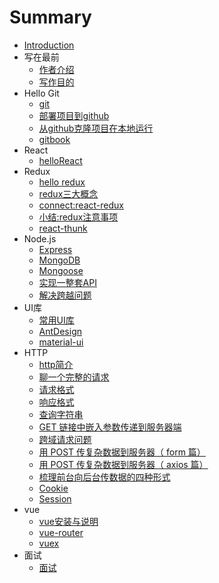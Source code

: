 # Summary

* [Introduction](README.md)
* 写在最前
    * [作者介绍](./front/1-author.md)
    * [写作目的](./front/2-目的.md)
* Hello Git
    * [git](./git/1-git.md)
    * [部署项目到github](./git/2-github1.md)
    * [从github克隆项目在本地运行](./git/3-github2.md)
    * [gitbook](./git/4-gitbook.md)
* React
    * [helloReact](./React/1-react.md)
* Redux
    * [hello redux](./Redux/1-hello.md)
    * [redux三大概念](./Redux/2-三大核心.md)
    * [connect:react-redux](./Redux/3-connect.md)
    * [小结:redux注意事项](./Redux/4-注意事项.md)
    * [react-thunk](./Redux/5-thunk.md)
* Node.js
    * [Express](./nodejs/1-expess.md)
    * [MongoDB](./nodejs/2-mongodb.md)
    * [Mongoose](./nodejs/3-ex-mdb.md)
    * [实现一整套API](./nodejs/４-封装API.md)
    * [解决跨越问题](./nodejs/5-解决跨域.md)
* UI库
    * [常用UI库](./ui/1-ui.md)
    * [AntDesign](./ui/2-ui.md)
    * [material-ui](./ui/3-ui.md)
* HTTP
    * [http简介](./http/1-http.md)
    * [聊一个完整的请求](./http/2-http.md)
    * [请求格式](./http/3-http.md)
    * [响应格式](./http/４-http.md)
    * [查询字符串](./http/5-query-string.md)
    * [GET 链接中嵌入参数传递到服务器端](./http/6-get-data.md)
    * [跨域请求问题](./http/7-cors.md)
    * [用 POST 传复杂数据到服务器（ form 篇）](./http/8-form.md)
    * [用 POST 传复杂数据到服务器（ axios 篇）](./http/9-axios.md)
    * [梳理前台向后台传数据的四种形式](./http/10-four-ways.md)
    * [Cookie](./http/11-cookie.md)
    * [Session](./http/12-session.md)
* vue
    * [vue安装与说明](./vue/1-安装.md)
    * [vue-router](./vue/2-router.md)
    * [vuex](./vue/3-vuex.md)
* 面试
    * [面试](./mianshi/1.md)


